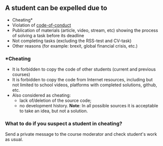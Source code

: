 ## A student can be expelled due to

- Cheating\*
- Violation of [code-of-conduct](../code-of-conduct.md)
- Publication of materials (article, video, stream, etc) showing the process of solving a task before its deadline
- Not completing tasks (excluding the RSS-test and CV-task)
- Other reasons (for example: brexit, global financial crisis, etc.)

### \*Cheating

- It is forbidden to copy the code of other students (current and previous courses)
- It is forbidden to copy the code from Internet resources, including but not limited to school videos, platforms with completed solutions, github, etc.
- Also considered as cheating:
  - lack of/deletion of the source code;
  - no development history.
    **Note**: In all possible sources it is acceptable to take an idea, but not a solution.

### What to do if you suspect a student in cheating?

Send a private message to the course moderator and check student's work as usual.
